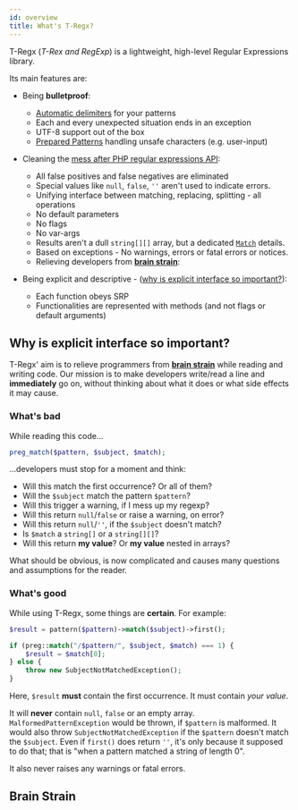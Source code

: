 ```yaml
---
id: overview
title: What's T-Regx?
---
```


T-Regx (*T-Rex and RegExp*) is a lightweight, high-level Regular Expressions library. 

Its main features are:
 - Being **bulletproof**:
   - [Automatic delimiters](delimiters.md) for your patterns
   - Each and every unexpected situation ends in an exception
   - UTF-8 support out of the box
   - [Prepared Patterns](prepared-patterns.md) handling unsafe characters (e.g. user-input)

 - Cleaning the [mess after PHP regular expressions API](whats-the-point.md):
   - All false positives and false negatives are eliminated
   - Special values like `null`, `false`, `''` aren't used to indicate errors.
   - Unifying interface between matching, replacing, splitting - all operations
   - No default parameters
   - No flags
   - No var-args
   - Results aren't a dull `string[][]` array, but a dedicated [`Match`](match-details.md) details.
   - Based on exceptions - No warnings, errors or fatal errors or notices.
   - Relieving developers from [**brain strain**](#brain-strain):

 - Being explicit and descriptive - ([why is explicit interface so important?](#why-is-explicit-interface-so-important)):
   - Each function obeys SRP
   - Functionalities are represented with methods (and not flags or default arguments)

## Why is explicit interface so important?

T-Regx' aim is to relieve programmers from [**brain strain**](overview.md#brain-strain) while reading and writing code. 
Our mission is to make developers write/read a line and **immediately** go on, without thinking about what it does or 
what side effects it may cause.

### What's bad

While reading this code...

```php
preg_match($pattern, $subject, $match);
```

...developers must stop for a moment and think:
 - Will this match the first occurrence? Or all of them?
 - Will the `$subject` match the pattern `$pattern`?
 - Will this trigger a warning, if I mess up my regexp?
 - Will this return `null`/`false` or raise a warning, on error?
 - Will this return `null`/`''`, if the `$subject` doesn't match?
 - Is `$match` a `string[]` or a `string[][]`?
 - Will this return **my value**? Or **my value** nested in arrays?

What should be obvious, is now complicated and causes many questions and assumptions for the reader.

### What's good

While using T-Regx, some things are **certain**. For example:

<!--DOCUSAURUS_CODE_TABS-->
<!--T-Regx-->
```php
$result = pattern($pattern)->match($subject)->first();
```
<!--PHP-->
```php
if (preg::match("/$pattern/", $subject, $match) === 1) {
    $result = $match[0];
} else {
    throw new SubjectNotMatchedException();
}
```
<!--END_DOCUSAURUS_CODE_TABS-->
<!--T-Regx:{mock($subject)}-->
<!--T-Regx:{mockPattern($pattern)}-->
<!--T-Regx:{return($result)}-->
<!--PHP:{mock($subject)}-->
<!--PHP:{mockPattern($pattern)}-->
<!--PHP:{return($result)}-->

Here, `$result` **must** contain the first occurrence. It must contain *your value*.

It will **never** contain `null`, `false` or an empty array. `MalformedPatternException` would be thrown, if `$pattern` 
is malformed. It would also throw `SubjectNotMatchedException` if the `$pattern` doesn't match the `$subject`. 
Even if  `first()` does return `''`, it's only because it supposed to do that; that is "when a pattern matched 
a string of length 0".

It also never raises any warnings or fatal errors.

## Brain Strain

